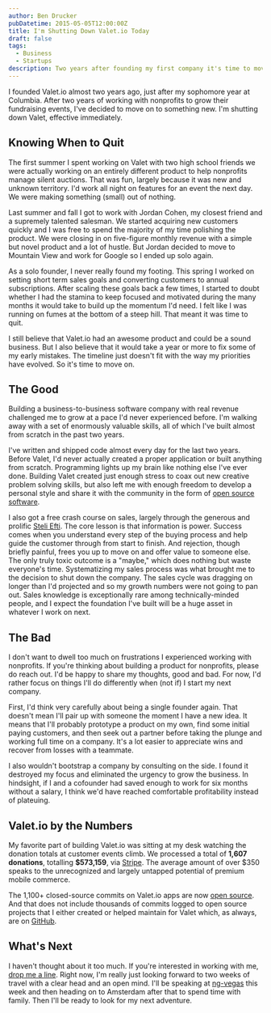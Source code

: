 ```yaml
---
author: Ben Drucker
pubDatetime: 2015-05-05T12:00:00Z
title: I'm Shutting Down Valet.io Today
draft: false
tags:
  - Business
  - Startups
description: Two years after founding my first company it's time to move on
---
```


I founded Valet.io almost two years ago, just after my sophomore year at Columbia. After two years of working with nonprofits to grow their fundraising events, I've decided to move on to something new. I'm shutting down Valet, effective immediately.

## Knowing When to Quit

The first summer I spent working on Valet with two high school friends we were actually working on an entirely different product to help nonprofits manage silent auctions. That was fun, largely because it was new and unknown territory. I'd work all night on features for an event the next day. We were making something (small) out of nothing.

Last summer and fall I got to work with Jordan Cohen, my closest friend and a supremely talented salesman. We started acquiring new customers quickly and I was free to spend the majority of my time polishing the product. We were closing in on five-figure monthly revenue with a simple but novel product and a lot of hustle. But Jordan decided to move to Mountain View and work for Google so I ended up solo again.

As a solo founder, I never really found my footing. This spring I worked on setting short term sales goals and converting customers to annual subscriptions. After scaling these goals back a few times, I started to doubt whether I had the stamina to keep focused and motivated during the many months it would take to build up the momentum I'd need. I felt like I was running on fumes at the bottom of a steep hill. That meant it was time to quit.

I still believe that Valet.io had an awesome product and could be a sound business. But I also believe that it would take a year or more to fix some of my early mistakes. The timeline just doesn't fit with the way my priorities have evolved. So it's time to move on.

## The Good

Building a business-to-business software company with real revenue challenged me to grow at a pace I'd never experienced before. I'm walking away with a set of enormously valuable skills, all of which I've built almost from scratch in the past two years.

I've written and shipped code almost every day for the last two years. Before Valet, I'd never actually created a proper application or built anything from scratch. Programming lights up my brain like nothing else I've ever done. Building Valet created just enough stress to coax out new creative problem solving skills, but also left me with enough freedom to develop a personal style and share it with the community in the form of [open source software](https://github.com/bendrucker).

I also got a free crash course on sales, largely through the generous and prolific [Steli Efti](https://twitter.com/steli). The core lesson is that information is power. Success comes when you understand every step of the buying process and help guide the customer through from start to finish. And rejection, though briefly painful, frees you up to move on and offer value to someone else. The only truly toxic outcome is a "maybe," which does nothing but waste everyone's time. Systematizing my sales process was what brought me to the decision to shut down the company. The sales cycle was dragging on longer than I'd projected and so my growth numbers were not going to pan out. Sales knowledge is exceptionally rare among technically-minded people, and I expect the foundation I've built will be a huge asset in whatever I work on next.

## The Bad

I don't want to dwell too much on frustrations I experienced working with nonprofits. If you're thinking about building a product for nonprofits, please do reach out. I'd be happy to share my thoughts, good and bad. For now, I'd rather focus on things I'll do differently when (not if) I start my next company.

First, I'd think very carefully about being a single founder again. That doesn't mean I'll pair up with someone the moment I have a new idea. It means that I'll probably prototype a product on my own, find some initial paying customers, and then seek out a partner before taking the plunge and working full time on a company. It's a lot easier to appreciate wins and recover from losses with a teammate.

I also wouldn't bootstrap a company by consulting on the side. I found it destroyed my focus and eliminated the urgency to grow the business. In hindsight, if I and a cofounder had saved enough to work for six months without a salary, I think we'd have reached comfortable profitability instead of plateuing.

## Valet.io by the Numbers

My favorite part of building Valet.io was sitting at my desk watching the donation totals at customer events climb. We processed a total of **1,607 donations**, totalling **$573,159**, via [Stripe](http://stripe.com/). The average amount of over $350 speaks to the unrecognized and largely untapped potential of premium mobile commerce.

The 1,100+ closed-source commits on Valet.io apps are now [open source](https://github.com/valet-io). And that does not include thousands of commits logged to open source projects that I either created or helped maintain for Valet which, as always, are on [GitHub](https://github.com/bendrucker).

## What's Next

I haven't thought about it too much. If you're interested in working with me, [drop me a line](mailto:bvdrucker@gmail.com). Right now, I'm really just looking forward to two weeks of travel with a clear head and an open mind. I'll be speaking at [ng-vegas](http://www.ng-vegas.org/) this week and then heading on to Amsterdam after that to spend time with family. Then I'll be ready to look for my next adventure.
